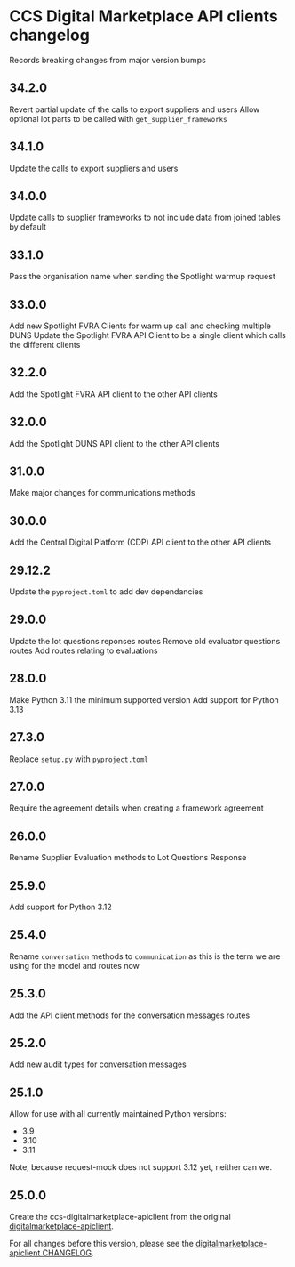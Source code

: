 # CCS Digital Marketplace API clients changelog

Records breaking changes from major version bumps

## 34.2.0

Revert partial update of the calls to export suppliers and users
Allow optional lot parts to be called with `get_supplier_frameworks`

## 34.1.0

Update the calls to export suppliers and users

## 34.0.0

Update calls to supplier frameworks to not include data from joined tables by default

## 33.1.0

Pass the organisation name when sending the Spotlight warmup request

## 33.0.0

Add new Spotlight FVRA Clients for warm up call and checking multiple DUNS
Update the Spotlight FVRA API Client to be a single client which calls the different clients

## 32.2.0

Add the Spotlight FVRA API client to the other API clients

## 32.0.0

Add the Spotlight DUNS API client to the other API clients

## 31.0.0

Make major changes for communications methods

## 30.0.0

Add the Central Digital Platform (CDP) API client to the other API clients

## 29.12.2

Update the `pyproject.toml` to add dev dependancies

## 29.0.0

Update the lot questions reponses routes
Remove old evaluator questions routes
Add routes relating to evaluations

## 28.0.0

Make Python 3.11 the minimum supported version
Add support for Python 3.13

## 27.3.0

Replace `setup.py` with `pyproject.toml`

## 27.0.0

Require the agreement details when creating a framework agreement

## 26.0.0

Rename Supplier Evaluation methods to Lot Questions Response

## 25.9.0

Add support for Python 3.12

## 25.4.0

Rename `conversation` methods to `communication` as this is the term we are using for the model and routes now

## 25.3.0

Add the API client methods for the conversation messages routes

## 25.2.0

Add new audit types for conversation messages

## 25.1.0

Allow for use with all currently maintained Python versions:
- 3.9
- 3.10
- 3.11

Note, because request-mock does not support 3.12 yet, neither can we.

## 25.0.0

Create the ccs-digitalmarketplace-apiclient from the original [digitalmarketplace-apiclient](https://github.com/Crown-Commercial-Service/digitalmarketplace-apiclient/pulls).

For all changes before this version, please see the [digitalmarketplace-apiclient CHANGELOG](https://github.com/Crown-Commercial-Service/digitalmarketplace-apiclient/blob/main/CHANGELOG.md).
